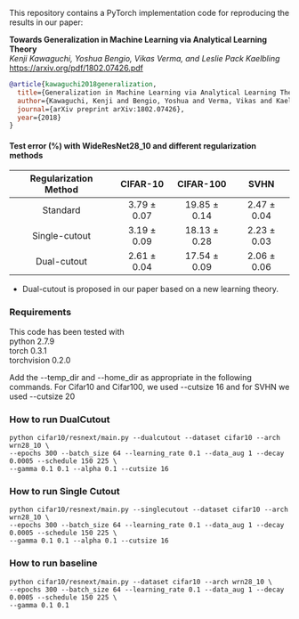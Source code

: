 This repository contains a PyTorch implementation code for reproducing the results in our paper:

**Towards Generalization in Machine Learning via Analytical Learning Theory** \
*Kenji Kawaguchi, Yoshua Bengio, Vikas Verma, and Leslie Pack Kaelbling* \
https://arxiv.org/pdf/1802.07426.pdf

```bibtex
@article{kawaguchi2018generalization,
  title={Generalization in Machine Learning via Analytical Learning Theory},
  author={Kawaguchi, Kenji and Bengio, Yoshua and Verma, Vikas and Kaelbling, Leslie Pack},
  journal={arXiv preprint arXiv:1802.07426},
  year={2018}
}
```

#### Test error (\%) with WideResNet28_10 and different regularization methods
|    Regularization Method    | CIFAR-10 |  CIFAR-100 |  SVHN  |
|:----------:|:--------------:|:--------------:|:------:|
| Standard   | 3.79  ±  0.07  |  19.85  ±  0.14   |  2.47 ± 0.04|
| Single-cutout  | 3.19 ± 0.09 | 18.13 ± 0.28  | 2.23  ± 0.03 |
| Dual-cutout  |  2.61 ± 0.04 |  17.54    ±  0.09    | 2.06  ± 0.06|

* Dual-cutout is proposed in our paper based on a new learning theory.

### Requirements
This code has been tested with  
python 2.7.9  
torch 0.3.1  
torchvision 0.2.0


Add the --temp_dir and --home_dir as appropriate in the following commands.
For Cifar10 and Cifar100, we used --cutsize 16 and for SVHN we used --cutsize 20


### How to run DualCutout
```
python cifar10/resnext/main.py --dualcutout --dataset cifar10 --arch wrn28_10 \
--epochs 300 --batch_size 64 --learning_rate 0.1 --data_aug 1 --decay 0.0005 --schedule 150 225 \
--gamma 0.1 0.1 --alpha 0.1 --cutsize 16
```

### How to run Single Cutout
```
python cifar10/resnext/main.py --singlecutout --dataset cifar10 --arch wrn28_10 \
--epochs 300 --batch_size 64 --learning_rate 0.1 --data_aug 1 --decay 0.0005 --schedule 150 225 \
--gamma 0.1 0.1 --alpha 0.1 --cutsize 16
```
### How to run baseline
```
python cifar10/resnext/main.py --dataset cifar10 --arch wrn28_10 \
--epochs 300 --batch_size 64 --learning_rate 0.1 --data_aug 1 --decay 0.0005 --schedule 150 225 \
--gamma 0.1 0.1
```
